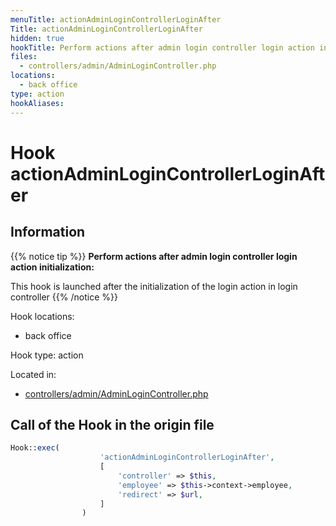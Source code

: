 ```yaml
---
menuTitle: actionAdminLoginControllerLoginAfter
Title: actionAdminLoginControllerLoginAfter
hidden: true
hookTitle: Perform actions after admin login controller login action initialization
files:
  - controllers/admin/AdminLoginController.php
locations:
  - back office
type: action
hookAliases:
---
```


# Hook actionAdminLoginControllerLoginAfter

## Information

{{% notice tip %}}
**Perform actions after admin login controller login action initialization:** 

This hook is launched after the initialization of the login action in login controller
{{% /notice %}}

Hook locations: 
  - back office

Hook type: action

Located in: 
  - [controllers/admin/AdminLoginController.php](https://github.com/PrestaShop/PrestaShop/blob/8.0.x/controllers/admin/AdminLoginController.php)

## Call of the Hook in the origin file

```php
Hook::exec(
                    'actionAdminLoginControllerLoginAfter',
                    [
                        'controller' => $this,
                        'employee' => $this->context->employee,
                        'redirect' => $url,
                    ]
                )
```